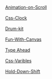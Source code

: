 <a href="https://adoring-kowalevski-974ec7.netlify.app/src/animation-on-scroll/">Animation-on-Scroll</a>
<br> <br>
<a href="https://adoring-kowalevski-974ec7.netlify.app/src/css%20-%20clock/">Css-Clock</a>
<br> <br>
<a href="https://adoring-kowalevski-974ec7.netlify.app/src/drum-kit/">Drum-kit</a>
<br> <br>
<a href="https://adoring-kowalevski-974ec7.netlify.app/src/fun-with-canvas/">Fun-With-Canvas</a>
<br> <br>
<a href="https://adoring-kowalevski-974ec7.netlify.app/src/input%20search/">Type Ahead</a>
<br> <br>
<a href="https://adoring-kowalevski-974ec7.netlify.app/src/css-variables-js30/">Css-Varibles</a>
<br> <br>
<a href="https://adoring-kowalevski-974ec7.netlify.app/src/hold-down-shift/">Hold-Down-Shift</a>


